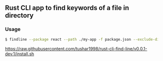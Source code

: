 ## Rust CLI app to find keywords of a file in directory

### Usage

```bash
$ findline --package react --path ./my-app -f package.json --exclude-dir node_modules
```

https://raw.githubusercontent.com/tushar1998/rust-cli-find-line/v0.0.1-dev.1/install.sh